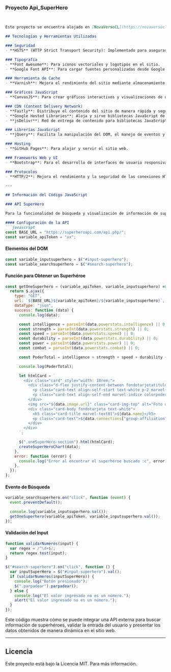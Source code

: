 
### Proyecto Api_SuperHero
```markdown


Este proyecto se encuentra alojado en [NovaVersoCL](https://novaversocl.github.io).

## Tecnologías y Herramientas Utilizadas

### Seguridad
- **HSTS** (HTTP Strict Transport Security): Implementado para asegurar que las conexiones al sitio sean siempre a través de HTTPS.

### Tipografía
- **Font Awesome**: Para iconos vectoriales y logotipos en el sitio.
- **Google Font API**: Para cargar fuentes personalizadas desde Google Fonts.

### Herramienta de Cache
- **Varnish**: Mejora el rendimiento del sitio mediante almacenamiento en caché HTTP.

### Gráficos JavaScript
- **CanvasJS**: Para crear gráficos interactivos y visualizaciones de datos.

### CDN (Content Delivery Network)
- **Fastly**: Distribuye el contenido del sitio de manera rápida y segura.
- **Google Hosted Libraries**: Aloja y sirve bibliotecas JavaScript de manera eficiente.
- **jsDelivr**: Red de entrega de contenido para bibliotecas JavaScript y otros activos estáticos.

### Librerías JavaScript
- **jQuery**: Facilita la manipulación del DOM, el manejo de eventos y las interacciones AJAX.

### Hosting
- **GitHub Pages**: Para alojar y servir el sitio web.

### Frameworks Web y UI
- **Bootstrap**: Para el desarrollo de interfaces de usuario responsivas y móviles.

### Protocolos
- **HTTP/2**: Mejora el rendimiento y la seguridad de las conexiones HTTP.

---

## Información del Código JavaScript

### API SuperHero

Para la funcionalidad de búsqueda y visualización de información de superhéroes, se ha empleado la API de SuperHero con el siguiente código:

#### Configuración de la API
```javascript
const BASE_URL = "https://superheroapi.com/api.php/";
const variable_apiToken = "xx";
```

#### Elementos del DOM
```javascript
const variable_inputsuperhero = $("#input-superhero");
const variable_searchsuperhero = $("#search-superhero");
```

#### Función para Obtener un Superhéroe
```javascript
const getOneSuperhero = (variable_apiToken, variable_inputsuperhero) => {
  return $.ajax({
    type: "GET",
    url: `${BASE_URL}${variable_apiToken}/${variable_inputsuperhero}`,
    dataType: "json",
    success: function (data) {
      console.log(data);

      const intelligence = parseInt(data.powerstats.intelligence) || 0;
      const strength = parseInt(data.powerstats.strength) || 0;
      const speed = parseInt(data.powerstats.speed) || 0;
      const durability = parseInt(data.powerstats.durability) || 0;
      const power = parseInt(data.powerstats.power) || 0;
      const combat = parseInt(data.powerstats.combat) || 0;

      const PoderTotal = intelligence + strength + speed + durability + power + combat;

      console.log(PoderTotal);

      let htmlCard = `
        <div class="card" style="width: 18rem;">
          <div class="d-flex justify-content-between fondotarjetatitulo">
            <p class="card-text align-self-start text-white p-2 marvel-indice">ID: ${data.id}</p>
            <p class="card-text align-self-end marvel-indice colorpoder p-2">Poder Total: ${PoderTotal}</p>
          </div>
          <img src="${data.image.url}" class="card-img-top" alt="Foto de ${data.name}">
          <div class="card-body fondotarjeta text-white">
            <h5 class="card-title marvel-text01">${data.name}</h5>
            <p class="card-text">${data.connections["group-affiliation"]}</p>
          </div>
        </div>
      `;

      $(".oneSuperHero-section").html(htmlCard);
      createSuperHeroChart(data);
    },
    error: function (error) {
      console.log("Error al encontrar el superhéroe buscado :c", error);
    },
  });
};
```

#### Evento de Búsqueda
```javascript
variable_searchsuperhero.on("click", function (event) {
  event.preventDefault();

  console.log(variable_inputsuperhero.val());
  getOneSuperhero(variable_apiToken, variable_inputsuperhero.val());
});
```

#### Validación del Input
```javascript
function validarNumeros(input) {
  var regex = /^\d+$/;
  return regex.test(input);
}

$("#search-superhero").on("click", function () {
  var inputSuperHero = $("#input-superhero").val();
  if (validarNumeros(inputSuperHero)) {
    console.log("Botón presionado");
    $(".parpadear").parpadear();
  } else {
    console.log("El valor ingresado no es un número.");
    alert("El valor ingresado no es un número.");
  }
});
```

Este código muestra cómo se puede integrar una API externa para buscar información de superhéroes, validar la entrada del usuario y presentar los datos obtenidos de manera dinámica en el sitio web.

---

## Licencia

Este proyecto está bajo la Licencia MIT. Para más información.
```


